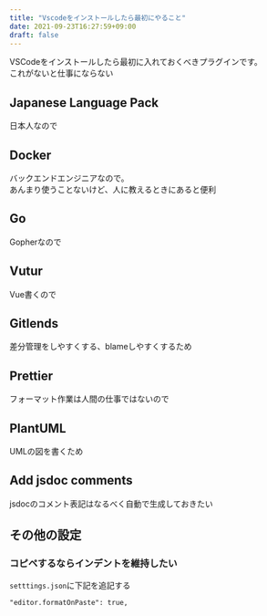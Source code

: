 ```yaml
---
title: "Vscodeをインストールしたら最初にやること"
date: 2021-09-23T16:27:59+09:00
draft: false
---
```


VSCodeをインストールしたら最初に入れておくべきプラグインです。  
これがないと仕事にならない

## Japanese Language Pack
日本人なので

## Docker
バックエンドエンジニアなので。  
あんまり使うことないけど、人に教えるときにあると便利

## Go
Gopherなので

## Vutur
Vue書くので

## Gitlends
差分管理をしやすくする、blameしやすくするため

## Prettier
フォーマット作業は人間の仕事ではないので

## PlantUML
UMLの図を書くため

## Add jsdoc comments
jsdocのコメント表記はなるべく自動で生成しておきたい

## その他の設定
### コピペするならインデントを維持したい
`setttings.json`に下記を追記する
```
"editor.formatOnPaste": true,
```
